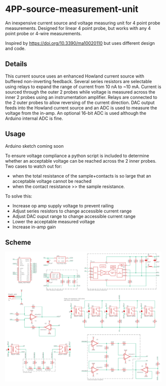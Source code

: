 # 4PP-source-measurement-unit
An inexpensive current source and voltage measuring unit for 4 point probe measurements. Designed for linear 4 point probe, but works with any 4 point probe or 4-wire measurements.

Inspired by https://doi.org/10.3390/ma10020110 but uses different design and code.

## Details
This current source uses an enhanced Howland current source with buffered non-inverting feedback. Several series resistors are selectable using relays to expand the range of current from 10 nA to ~10 mA. Current is sourced through the outer 2 probes while voltage is measured across the inner 2 probes using an instrumentation amplifier. Relays are connected to the 2 outer probes to allow reversing of the current direction. DAC output feeds into the Howland current source and an ADC is used to measure the voltage from the in-amp. An optional 16-bit ADC is used although the Arduino internal ADC is fine.

## Usage
Arduino sketch coming soon

To ensure voltage compliance a python script is included to determine whether an acceptable voltage can be reached across the 2 inner probes. Two cases to watch out for:
- when the total resistance of the sample+contacts is so large that an acceptable voltage cannot be reached
- when the contact resistance >> the sample resistance.

To solve this:
- Increase op amp supply voltage to prevent railing
- Adjust series resistors to change accessible current range
- Adjust DAC ouput range to change accessible current range
- Lower the acceptable measured voltage
- Increase in-amp gain

## Scheme
<img src="https://github.com/JustinJKwok/4PP-source-measurement-unit/blob/master/smu_scheme.PNG">
